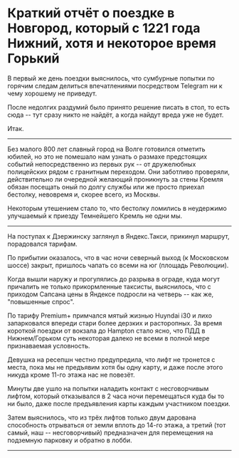 # Краткий отчёт о поездке в Новгород, который с 1221 года Нижний, хотя и некоторое время Горький

В первый же день поездки выяснилось, что сумбурные попытки по горячим следам делиться впечатлениями посредством Telegram ни к чему хорошему не приведут.

После недолгих раздумий было принято решение писать в стол, то есть сюда -- тут сразу никто не найдёт, а когда найдут вреда уже не будет.

Итак.

---

Без малого 800 лет славный город на Волге готовился отметить юбилей, но это не помешало нам узнать о размахе предстоящих событий непосредственно из первых рук -- от дружелюбных полицейских рядом с гранитным переходом. Они заботливо проверяли, действительно ли очередной желающий проникнуть за стены Кремля обязан посещать оный по долгу службы или же просто приехал бестолку, невовремя и, скорее всего, из Москвы.

Некоторым утешением стало то, что бестолку ломились в неудержимо улучшаемый к приезду Темнейшего Кремль не одни мы.

---

На поступах к Дзержинску заглянул в Яндекс.Такси, прикинул маршрут, порадовался тарифам.

По прибытии оказалось, что в час ночи северный выход (к Московском шоссе) закрыт, пришлось чапать со всеми на юг (площадь Революции).

Когда вышли наружу и прогулялись до разрыва в ограде, куда могут причалить не только прикормленные таксисты, выяснилось, что с приходом Сапсана цены в Яндексе подросли на четверь -- как же, "повышенные спрос".

По тарифу Premium+ примчался мятый жизнью Huyndai i30 и лихо запарковался впереди стари более дерзких и расторопных. За время короткой поездки от вокзала до Hampton стало ясно, что ПДД в Нижнем/Горьком суть некоторая далеко не всеми в полной мере признаваемая условность.

Девушка на ресепшн честно предупредила, что лифт не тронется с места, пока мы не предъявим хотя бы одну карту, и даже после этого никуда кроме 11-го этажа нас не повезёт.

Минуты две ушло на попытки наладить контакт с несговорчивым лифтом, который отказывался в 2 часа ночи перемещаться куда бы то ни было, даже после предъявления карты каждым участником поездки.

Затем выяснилось, что из трёх лифтов только двум дарована способность отрываться от земли вплоть до 14-го этажа, а третий (тот самый, наш -- несговорчивый) предназначен для перемещения на подземную парковку и обратно в лобби.

---
